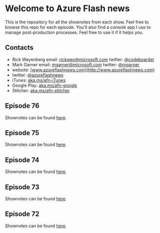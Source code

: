 # Welcome to Azure Flash news

This is the repository for all the shownotes from each show.  Feel free to browse this repo for each episode.  You'll also find a console app I use to manage post-production processes.  Feel free to use it if it helps you.

## Contacts
* Rick Weyenberg  email: rickwey@microsoft.com twitter: [@codeboarder](https://www.twitter.com/codeboarder)
* Mark Garner email: mgarner@microsoft.com twitter: [@mgarner](https://www.twitter.com/mgarner)
* website: [www.azureflashnews.com](http://www.azureflashnews.com)
* twitter: [@azureflashnews](https://www.twitter.com/azureflashnews)
* iTunes: [aka.ms/afn-iTunes](https://aka.ms/afn-iTunes)
* Google Play: [aka.ms/afn-google](https://aka.ms/afn-google)
* Stitcher: [aka.ms/afn-stitcher](https://aka.ms/afn-stitcher)

## Episode 76
Shownotes can be found [here](episode-076.md).

## Episode 75
Shownotes can be found [here](episode-075.md).

## Episode 74
Shownotes can be found [here](episode-074.md).

## Episode 73
Shownotes can be found [here](episode-073.md).

## Episode 72
Shownotes can be found [here](episode-072.md).

